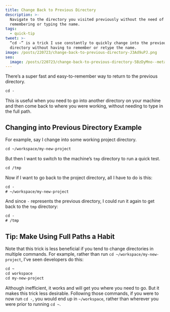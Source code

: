 ```yaml
---
title: Change Back to Previous Directory
description: >-
  Navigate to the directory you visited previously without the need of
  remembering or typing the name.
tags:
  - quick-tip
tweet: >-
  “cd -” is a trick I use constantly to quickly change into the previous
  directory without having to remember or retype the name.
image: /posts/220723/change-back-to-previous-directory-J3Ad9uPJ.png
seo:
  image: /posts/220723/change-back-to-previous-directory-5BzDyMno--meta.png
---
```


There’s a super fast and easy-to-remember way to return to the previous directory.

```txt
cd -
```

This is useful when you need to go into another directory on your machine and then come back to where you were working, without needing to type in the full path.

## Changing into Previous Directory Example

For example, say I change into some working project directory.

```txt
cd ~/workspace/my-new-project
```

But then I want to switch to the machine’s `tmp` directory to run a quick test.

```txt
cd /tmp
```

Now if I want to go back to the project directory, all I have to do is this:

```txt
cd -
# ~/workspace/my-new-project
```

And since `-` represents the previous directory, I could run it again to get back to the `tmp` directory:

```txt
cd -
# /tmp
```

## Tip: Make Using Full Paths a Habit

Note that this trick is less beneficial if you tend to change directories in multiple commands. For example, rather than run `cd ~/workspace/my-new-project`, I’ve seen developers do this:

```txt
cd ~
cd workspace
cd my-new-project
```

Although inefficient, it works and will get you where you need to go. But it makes this trick less desirable. Following those commands, if you were to now run `cd -`, you would end up in `~/workspace`, rather than wherever you were prior to running `cd ~`.
